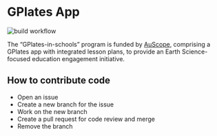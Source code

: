 # GPlates App

![build workflow](https://github.com/gplates/gplates-app/actions/workflows/build.yml/badge.svg)

The “GPlates-in-schools” program is funded by [AuScope](https://www.auscope.org.au/), comprising a GPlates app with integrated lesson plans, to provide an Earth Science-focused education engagement initiative.

## How to contribute code

- Open an issue
- Create a new branch for the issue
- Work on the new branch
- Create a pull request for code review and merge
- Remove the branch
